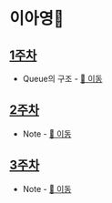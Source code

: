# 이아영🐾

## [1주차](https://github.com/LeeA0/AlgoAlgo/blob/main/Note/LeeA0/1주차)

- Queue의 구조 - [📄 이동](https://github.com/LeeA0/AlgoAlgo/blob/main/Note/LeeA0/1주차/note.md)

## [2주차](https://github.com/LeeA0/AlgoAlgo/blob/main/Note/LeeA0/2주차)

- Note - [📄 이동](https://github.com/LeeA0/AlgoAlgo/blob/main/Note/LeeA0/2주차/note.md)

## [3주차](https://github.com/LeeA0/AlgoAlgo/blob/main/Note/LeeA0/3주차)

- Note - [📄 이동](https://github.com/LeeA0/AlgoAlgo/blob/main/Note/LeeA0/3주차/note.md)